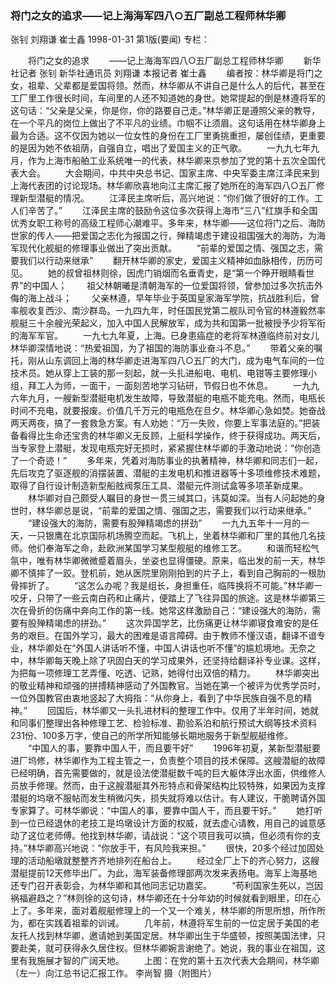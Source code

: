 ### 将门之女的追求——记上海海军四八○五厂副总工程师林华卿
张钊  刘翔谦  崔士鑫
1998-01-31
第1版(要闻)
专栏：

　　将门之女的追求
　　——记上海海军四八○五厂副总工程师林华卿
　　新华社记者  张钊  新华社通讯员  刘翔谦  本报记者  崔士鑫
　　编者按：林华卿是将门之女，祖辈、父辈都是爱国将领。然而，林华卿从不讲自己是什么人的后代，甚至在工厂里工作很长时间，车间里的人还不知道她的身世。她常提起的倒是林遵将军的这句话：“父亲是父亲，你是你，你的路要自己走。”林华卿正是遵照父亲的教导，在一个平凡的岗位上做出了不平凡的业绩。巾帼不让须眉。这句话用在林华卿身上最为合适。这不仅因为她以一位女性的身份在工厂里勇挑重担，屡创佳绩，更重要的是因为她不依祖荫，自强自立，唱出了爱国主义的正气歌。
　　一九九七年九月，作为上海市船舶工业系统唯一的代表，林华卿来京参加了党的第十五次全国代表大会。
　　大会期间，中共中央总书记、国家主席、中央军委主席江泽民来到上海代表团的讨论现场。林华卿欣喜地向江主席汇报了她所在的海军四八○五厂修理新型潜艇的情况。
　　江泽民主席听后，高兴地说：“你们做了很好的工作。工人们辛苦了。”
　　江泽民主席的鼓励令这位多次获得上海市“三八”红旗手和全国优秀女职工称号的高级工程师心潮难平。多年来，林华卿——这位将门之后、海防世家的传人——把爱国之志化为报国之行，殚精竭虑于建设祖国强大的海防，为海军现代化舰艇的修理事业做出了突出贡献。
　　“前辈的爱国之情、强国之志，需要我们以行动来继承”
　　翻开林华卿的家史，爱国主义精神如血脉相传，历历可见。
　　她的叔曾祖林则徐，因虎门销烟而名垂青史，是“第一个睁开眼睛看世界”的中国人；
　　祖父林朝曦是清朝海军的一位爱国将领，曾参加过多次抗击外侮的海上战斗；
　　父亲林遵，早年毕业于英国皇家海军学院，抗战胜利后，曾率舰收复西沙、南沙群岛。一九四九年，时任国民党第二舰队司令官的林遵毅然率舰艇三十余艘光荣起义，加入中国人民解放军，成为共和国第一批被授予少将军衔的海军军官。
　　一九七九年夏，上海。已身患癌症的老将军林遵临终前对女儿林华卿深情地说：“热爱祖国，为了祖国的海防事业奋斗不息。”
　　带着父亲的嘱托，刚从山东调回上海的林华卿走进海军四八○五厂的大门，成为电气车间的一位技术员。她从穿上工装的那一刻起，就一头扎进船电、电机、电钳等主要修理小组，拜工人为师，一面干，一面刻苦地学习钻研，节假日也不休息。
　　一九九六年九月，一艘新型潜艇电机发生故障，导致潜艇的电瓶不能充电。然而，电瓶长时间不充电，就要报废。价值几千万元的电瓶危在旦夕。林华卿心急如焚。她奋战两天两夜，搞了一套救急方案。有人劝她：“万一失败，你要上军事法庭的。”把装备看得比生命还宝贵的林华卿义无反顾，上艇科学操作，终于获得成功。两天后，当专家登上潜艇，发现电瓶完好无损时，紧紧握住林华卿的手激动地说：“你创造了一个奇迹！”
　　多年来，凭着对海防事业的执著精神，林华卿和同志们一起，先后攻克了驱逐舰的消摆装置、潜艇的主发电机和推进器等十多项维修技术难题，取得了自行设计制造新型船舷阀泵压工具、潜艇元件测试盒等多项革新成果。
　　林华卿对自己颇受人瞩目的身世一贯三缄其口，讳莫如深。当有人问起她的身世时，林华卿总是说，“前辈的爱国之情、强国之志，需要我们以行动来继承。”
　　“建设强大的海防，需要有股殚精竭虑的拼劲”
　　一九九五年十一月的一天，一只银鹰在北京国际机场腾空而起。飞机上，坐着林华卿和厂里的其他几名技师。他们奉海军之命，赴欧洲某国学习某型舰艇的维修工艺。
　　和谐而轻松气氛中，唯有林华卿微微蹙着眉头，坐姿也显得僵硬。原来，临出发的前一天，林华卿不慎摔了一跤。登机前，她从医院里刚刚拍到的片子上，看到自己胸前的一根肋骨摔折了。
　　“这怎么办呢？我是组长，身担重任，临阵换将不可能。”林华卿一咬牙，只带了一些云南白药和止痛片，便踏上了飞往异国的旅途。这是林华卿第三次在骨折的伤痛中奔向工作的第一线。她常这样激励自己：“建设强大的海防，需要有股殚精竭虑的拼劲。”
　　这次异国学艺，比伤痛更让林华卿寝食难安的是任务的艰巨。在国外学习，最大的困难是语言障碍。由于教师不懂汉语，翻译不谙专业，林华卿处在“外国人讲话听不懂，中国人讲话也听不懂”的尴尬境地。无奈之中，林华卿每天晚上除了巩固白天的学习成果外，还坚持给翻译补专业课。这样，为把每一项修理工艺弄懂、吃透、记熟，她得付出双倍的精力。
　　林华卿突出的敬业精神和顽强的拼搏精神感动了外国教官。当她在第一个被评为优秀学员时，一位外国教官由衷地竖起了大拇指：“从你身上，看到了中华民族自强不息的精神。”
　　回国后，林华卿又一头扎进材料的整理工作中。仅用了半年时间，她就和同事们整理出各种修理工艺、检验标准、勘验系泊和航行预试大纲等技术资料231份、100多万字，使自己的所学所知能够长期地服务于新型舰艇维修。
　　“中国人的事，要靠中国人干，而且要干好”
　　1996年初夏，某新型潜艇要进厂坞修，林华卿作为工程主管之一，负责整个项目的技术保障。这艘潜艇的故障已经明确，首先需要做的，就是设法使潜艇数千吨的巨大躯体浮出水面，供维修人员放手修理。然而，由于这艘潜艇其外形特点和骨架结构比较特殊，如果因为支撑潜艇的坞墩不服帖而发生稍微闪失，损失就将难以估计。有人建议，干脆聘请外国专家算了。可林华卿说：“中国人的事，要靠中国人干，而且要干好。”
　　她打听到一位已经退休的老技工是坞墩设计方面的权威，就去虚心请教，用自己的诚意感动了这位老师傅。他找到林华卿，请战说：“这个项目我可以搞，但必须有你的支持。”林华卿高兴地说：“你放手干，有风险我来担。”
　　很快，20多个经过加固处理的活动船墩就整整齐齐地排列在船台上。
　　经过全厂上下的齐心努力，这艘潜艇提前12天修毕出厂。为此，海军装备修理部两次发来表扬电。海军上海基地还专门召开表彰会，为林华卿和其他同志记功嘉奖。
　　“苟利国家生死以，岂因祸福避趋之？”林则徐的这句诗，林华卿还在十分年幼的时候就看到眼里，印在心上了。多年来，面对着舰艇修理上的一个又一个难关，林华卿的所思所想，所作所为，都在实践着祖辈的训诫。
　　几年前，林遵将军生前的一位定居于美国的老友托人找到林华卿，邀请她到美国定居。林华卿出生于华盛顿，按照美国法律，只要赴美，就可获得永久居住权。但林华卿婉言谢绝了。她说，我的事业在祖国，这里有我施展才智的广阔天地。
　　上图：在党的第十五次代表大会期间，林华卿（左一）向江总书记汇报工作。  李尚智 摄（附图片）
